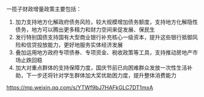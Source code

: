 一揽子财政增量政策主要包括：
1. 加力支持地方化解政府债务风险，较大规模增加债务额度，支持地方化解隐性债务，地方可以腾出更多精力和财力空间来促发展、保民生
2. 发行特别国债支持国有大型商业银行补充核心一级资本，提升这些银行抵御风险和信贷投放能力，更好地服务实体经济发展
3. 叠加运用地方政府专项债券、专项资金、税收政策等工具，支持推动房地产市场止跌回稳
4. 加大对重点群体的支持保障力度，国庆节前已向困难群众发放一次性生活补助，下一步还将针对学生群体加大奖优助困力度，提升整体消费能力





https://mp.weixin.qq.com/s/YTWf9bJ7HAFkGLC7DT1mxA


